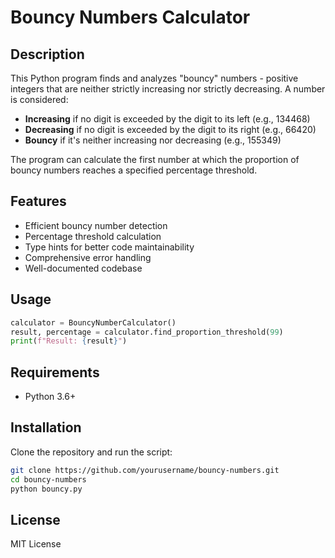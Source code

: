 # Bouncy Numbers Calculator

## Description
This Python program finds and analyzes "bouncy" numbers - positive integers that are neither strictly increasing nor strictly decreasing. A number is considered:
- **Increasing** if no digit is exceeded by the digit to its left (e.g., 134468)
- **Decreasing** if no digit is exceeded by the digit to its right (e.g., 66420)
- **Bouncy** if it's neither increasing nor decreasing (e.g., 155349)

The program can calculate the first number at which the proportion of bouncy numbers reaches a specified percentage threshold.

## Features
- Efficient bouncy number detection
- Percentage threshold calculation
- Type hints for better code maintainability
- Comprehensive error handling
- Well-documented codebase

## Usage
```python
calculator = BouncyNumberCalculator()
result, percentage = calculator.find_proportion_threshold(99)
print(f"Result: {result}")
```

## Requirements
- Python 3.6+

## Installation
Clone the repository and run the script:
```bash
git clone https://github.com/yourusername/bouncy-numbers.git
cd bouncy-numbers
python bouncy.py
```

## License
MIT License
